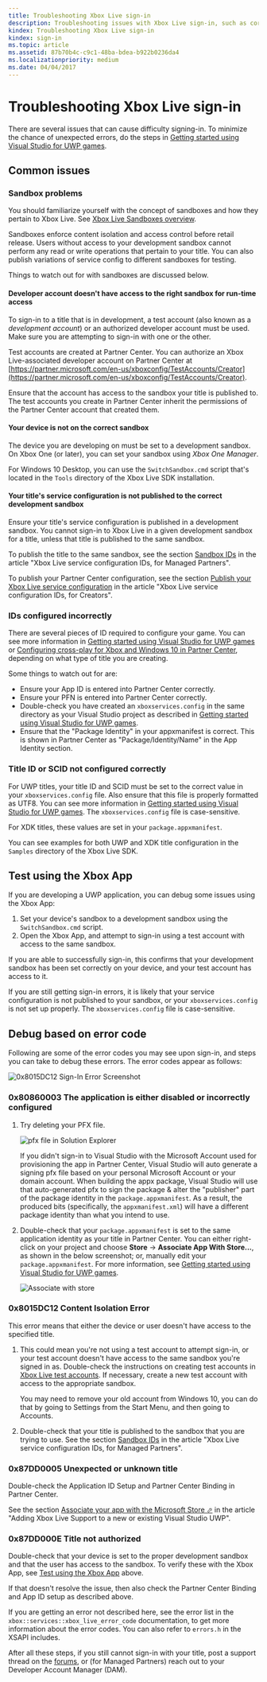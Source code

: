 ```yaml
---
title: Troubleshooting Xbox Live sign-in
description: Troubleshooting issues with Xbox Live sign-in, such as correct sandbox and configuration IDs.
kindex: Troubleshooting Xbox Live sign-in
kindex: sign-in
ms.topic: article
ms.assetid: 87b70b4c-c9c1-48ba-bdea-b922b0236da4
ms.localizationpriority: medium
ms.date: 04/04/2017
---
```


# Troubleshooting Xbox Live sign-in

There are several issues that can cause difficulty signing-in.
To minimize the chance of unexpected errors, do the steps in [Getting started using Visual Studio for UWP games](../../../get-started/setup-ide/managed-partners/vstudio-win10/live-get-started-vstudio-uwp.md).


## Common issues


### Sandbox problems

You should familiarize yourself with the concept of sandboxes and how they pertain to Xbox Live.
See [Xbox Live Sandboxes overview](../../../test-release/sandboxes/live-setup-sandbox.md).

Sandboxes enforce content isolation and access control before retail release.
Users without access to your development sandbox cannot perform any read or write operations that pertain to your title.
You can also publish variations of service config to different sandboxes for testing.

Things to watch out for with sandboxes are discussed below.


#### Developer account doesn't have access to the right sandbox for run-time access

To sign-in to a title that is in development, a test account (also known as a *development account*) or an authorized developer account must be used.
Make sure you are attempting to sign-in with one or the other.

Test accounts are created at Partner Center.
You can authorize an Xbox Live-associated developer account on Partner Center at [https://partner.microsoft.com/en-us/xboxconfig/TestAccounts/Creator](https://partner.microsoft.com/en-us/xboxconfig/TestAccounts/Creator).

Ensure that the account has access to the sandbox your title is published to.
The test accounts you create in Partner Center inherit the permissions of the Partner Center account that created them.


#### Your device is not on the correct sandbox

The device you are developing on must be set to a development sandbox.
On Xbox One (or later), you can set your sandbox using *Xbox One Manager*.

For Windows 10 Desktop, you can use the `SwitchSandbox.cmd` script that's located in the `Tools` directory of the Xbox Live SDK installation.


#### Your title's service configuration is not published to the correct development sandbox

Ensure your title's service configuration is published in a development sandbox.
You cannot sign-in to Xbox Live in a given development sandbox for a title, unless that title is published to the same sandbox.

To publish the title to the same sandbox, see the section [Sandbox IDs](../../../test-release/portal-config/live-service-config-ids-mp.md#sandbox-ids) in the article "Xbox Live service configuration IDs, for Managed Partners".

To publish your Partner Center configuration, see the section [Publish your Xbox Live service configuration](../../../test-release/portal-config/live-service-config-ids-creators.md#publish-your-xbox-live-service-configuration) in the article "Xbox Live service configuration IDs, for Creators".


### IDs configured incorrectly

There are several pieces of ID required to configure your game.
You can see more information in [Getting started using Visual Studio for UWP games](../../../get-started/setup-ide/managed-partners/vstudio-win10/live-get-started-vstudio-uwp.md) or [Configuring cross-play for Xbox and Windows 10 in Partner Center](../../../test-release/portal-config/live-config-cross-play-xbox-win10.md), depending on what type of title you are creating.

Some things to watch out for are:
* Ensure your App ID is entered into Partner Center correctly.
* Ensure your PFN is entered into Partner Center correctly.
* Double-check you have created an `xboxservices.config` in the same directory as your Visual Studio project as described in [Getting started using Visual Studio for UWP games](../../../get-started/setup-ide/managed-partners/vstudio-win10/live-get-started-vstudio-uwp.md).
* Ensure that the "Package Identity" in your appxmanifest is correct. This is shown in Partner Center as "Package/Identity/Name" in the App Identity section.


### Title ID or SCID not configured correctly

For UWP titles, your title ID and SCID must be set to the correct value in your `xboxservices.config` file.
Also ensure that this file is properly formatted as UTF8. You can see more information in [Getting started using Visual Studio for UWP games](../../../get-started/setup-ide/managed-partners/vstudio-win10/live-get-started-vstudio-uwp.md).
The `xboxservices.config` file is case-sensitive.

For XDK titles, these values are set in your `package.appxmanifest`.

You can see examples for both UWP and XDK title configuration in the `Samples` directory of the Xbox Live SDK.


## Test using the Xbox App

If you are developing a UWP application, you can debug some issues using the Xbox App:
1. Set your device's sandbox to a development sandbox using the `SwitchSandbox.cmd` script.
2. Open the Xbox App, and attempt to sign-in using a test account with access to the same sandbox.

If you are able to successfully sign-in, this confirms that your development sandbox has been set correctly on your device, and your test account has access to it.

If you are still getting sign-in errors, it is likely that your service configuration is not published to your sandbox, or your `xboxservices.config` is not set up properly.
The `xboxservices.config` file is case-sensitive.


## Debug based on error code

Following are some of the error codes you may see upon sign-in, and steps you can take to debug these errors.
The error codes appear as follows:

![0x8015DC12 Sign-In Error Screenshot](../../../images/troubleshooting/sign_in_error.png)


### 0x80860003 The application is either disabled or incorrectly configured

1. Try deleting your PFX file.

   ![pfx file in Solution Explorer](../../../images/troubleshooting/pfx_file.png)

   If you didn't sign-in to Visual Studio with the Microsoft Account used for provisioning the app in Partner Center, Visual Studio will auto generate a signing pfx file based on your personal Microsoft Account or your domain account.
   When building the appx package, Visual Studio will use that auto-generated pfx to sign the package & alter the "publisher" part of the package identity in the `package.appxmanifest`.
   As a result, the produced bits (specifically, the `appxmanifest.xml`) will have a different package identity than what you intend to use.

2. Double-check that your `package.appxmanifest` is set to the same application identity as your title in Partner Center.
   You can either right-click on your project and choose **Store** -> **Associate App With Store...**, as shown in the below screenshot; or, manually edit your `package.appxmanifest`.
   For more information, see [Getting started using Visual Studio for UWP games](../../../get-started/setup-ide/managed-partners/vstudio-win10/live-get-started-vstudio-uwp.md).

   ![Associate with store](../../../images/troubleshooting/appxmanifest_binding.png)


### 0x8015DC12 Content Isolation Error

This error means that either the device or user doesn't have access to the specified title.

1. This could mean you're not using a test account to attempt sign-in, or your test account doesn't have access to the same sandbox you're signed in as.
   Double-check the instructions on creating test accounts in [Xbox Live test accounts](../../../test-release/test-accounts/live-test-accounts.md).
   If necessary, create a new test account with access to the appropriate sandbox.

   You may need to remove your old account from Windows 10, you can do that by going to Settings from the Start Menu, and then going to Accounts.

2. Double-check that your title is published to the sandbox that you are trying to use.
   See the section [Sandbox IDs](../../../test-release/portal-config/live-service-config-ids-mp.md#sandbox-ids) in the article "Xbox Live service configuration IDs, for Managed Partners".


### 0x87DD0005 Unexpected or unknown title

Double-check the Application ID Setup and Partner Center Binding in Partner Center.

See the section <a href="https://docs.microsoft.com/windows-hardware/drivers/devapps/step-1--create-a-uwp-device-app#associate-your-app-with-the-microsoft-store" target="_blank">Associate your app with the Microsoft Store &#11008;</a> in the article "Adding Xbox Live Support to a new or existing Visual Studio UWP".


### 0x87DD000E Title not authorized

Double-check that your device is set to the proper development sandbox and that the user has access to the sandbox.
To verify these with the Xbox App, see [Test using the Xbox App](#test-using-the-xbox-app) above.

If that doesn't resolve the issue, then also check the Partner Center Binding and App ID setup as described above.

If you are getting an error not described here, see the error list in the `xbox::services::xbox_live_error_code` documentation, to get more information about the error codes.
You can also refer to `errors.h` in the XSAPI includes.

After all these steps, if you still cannot sign-in with your title, post a support thread on the [forums](https://forums.xboxlive.com), or (for Managed Partners) reach out to your Developer Account Manager (DAM).
